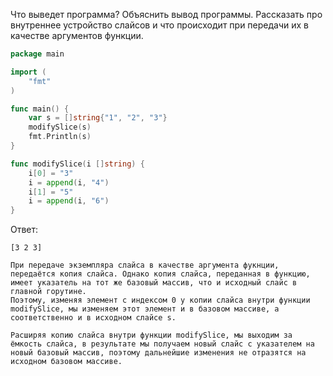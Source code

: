 Что выведет программа? Объяснить вывод программы. Рассказать про внутреннее устройство слайсов и что происходит при передачи их в качестве аргументов функции.

```go
package main

import (
	"fmt"
)

func main() {
	var s = []string{"1", "2", "3"}
	modifySlice(s)
	fmt.Println(s)
}

func modifySlice(i []string) {
	i[0] = "3"
	i = append(i, "4")
	i[1] = "5"
	i = append(i, "6")
}
```

Ответ:
```
[3 2 3]

При передаче экземпляра слайса в качестве аргумента фукнции, передаётся копия слайса. Однако копия слайса, переданная в функцию, имеет указатель на тот же базовый массив, что и исходный слайс в главной горутине.
Поэтому, изменяя элемент с индексом 0 у копии слайса внутри функции modifySlice, мы изменяем этот элемент и в базовом массиве, а соответственно и в исходном слайсе s.

Расширяя копию слайса внутри функции modifySlice, мы выходим за ёмкость слайса, в результате мы получаем новый слайс с указателем на новый базовый массив, поэтому дальнейшие изменения не отразятся на исходном базовом массиве.

```

